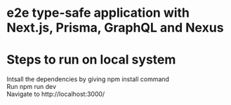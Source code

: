 # e2e type-safe application with Next.js, Prisma, GraphQL and Nexus

# Steps to run on local system
Intsall the dependencies by giving npm install command
<br/>
Run npm run dev
<br/>
Navigate to http://localhost:3000/
